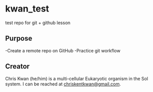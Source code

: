 # kwan_test
test repo for git + github lesson

## Purpose 

-Create a remote repo on GitHub
-Practice git workflow 

## Creator

Chris Kwan (he/him) is a multi-cellular Eukaryotic organism in the Sol system. I can be reached at [chriskentkwan@gmail.com](mailto:chriskentkwan@gmail.com).
